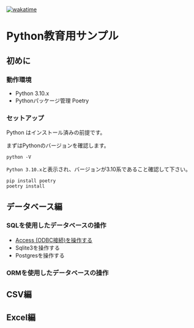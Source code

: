 [![wakatime](https://wakatime.com/badge/user/566126df-1e6d-4987-9110-c6778444c2ba/project/2c8ed0c8-8e18-47e1-8ae1-46cd1b6d3d16.svg)](https://wakatime.com/badge/user/566126df-1e6d-4987-9110-c6778444c2ba/project/2c8ed0c8-8e18-47e1-8ae1-46cd1b6d3d16)

# Python教育用サンプル

## 初めに

### 動作環境

* Python 3.10.x
* Pythonパッケージ管理 Poetry

### セットアップ

Python はインストール済みの前提です。

まずはPythonのバージョンを確認します。
```shell
python -V
```

`Python 3.10.x`と表示され、バージョンが3.10系であること確認して下さい。

```shell
pip install poetry
poetry install
```

## データベース編

### SQLを使用したデータベースの操作

* [Access (ODBC接続)を操作する](access/README.md)
* Sqlite3を操作する
* Postgresを操作する

### ORMを使用したデータベースの操作

## CSV編

## Excel編

